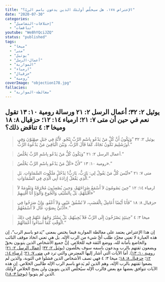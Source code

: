 ```yaml
---
title: "الإعتراض ١٧٨، هل سيخلُص أولئك الذين يدعون باسم الربّ؟"
date: "2020-07-30"
categories:
  - "إختلافات-التفاصيل"
  - "تناقضات"
youtube: "We8hYQciJZQ"
status: "published"
tags:
  - "ميخا"
  - "متى"
  - "يوئيل"
  - "أعمال-الرسل"
  - "المواربة"
  - "ارمياء"
  - "حزقيال"
  - "رومية"
coverImage: "objection178.jpg"
fallacies:
  - "مغالطة-المواربة"
---
```


## **يوئيل ٢: ٣٢؛ أعمال الرسل ٢: ٢١ ورسالة رومية ١٠: ١٣ تقول نعم في حين أن متى ٧: ٢١؛ ارمياء ١٤: ١٢؛ حزقيال ٨: ١٨ وميخا ٣: ٤ تناقض ذلك؟**

> يوئيل ٢: ٣٢ ”وَيَكُونُ أَنَّ كُلَّ مَنْ يَدْعُو بِاسْمِ الرَّبِّ يَنْجُو. لأَنَّهُ فِي جَبَلِ صِهْيَوْنَ وَفِي أُورُشَلِيمَ تَكُونُ نَجَاةٌ، كَمَا قَالَ الرَّبُّ. وَبَيْنَ الْبَاقِينَ مَنْ يَدْعُوهُ الرَّبُّ.“

> أعمال الرسل ٢: ٢١ ”وَيَكُونُ كُلُّ مَنْ يَدْعُو بِاسْمِ الرَّبِّ يَخْلُصُ.“

> رومية ١٠: ١٣ ”لأَنَّ «كُلَّ مَنْ يَدْعُو بِاسْمِ الرَّبِّ يَخْلُصُ».“

> متى ٧: ٢١ ”«لَيْسَ كُلُّ مَنْ يَقُولُ لِي: يَارَبُّ، يَارَبُّ! يَدْخُلُ مَلَكُوتَ السَّمَاوَاتِ. بَلِ الَّذِي يَفْعَلُ إِرَادَةَ أَبِي الَّذِي فِي السَّمَاوَاتِ.“

> ارمياء ١٤: ١٢ ”حِينَ يَصُومُونَ لاَ أَسْمَعُ صُرَاخَهُمْ، وَحِينَ يُصْعِدُونَ مُحْرَقَةً وَتَقْدِمَةً لاَ أَقْبَلُهُمْ، بَلْ بِالسَّيْفِ وَالْجُوعِ وَالْوَبَإِ أَنَا أُفْنِيهِمْ»“

> حزقيال ٨: ١٨ ”فَأَنَا أَيْضًا أُعَامِلُ بِالْغَضَبِ، لاَ تُشْفُقُ عَيْنِي وَلاَ أَعْفُو. وَإِنْ صَرَخُوا فِي أُذُنَيَّ بِصَوْتٍ عَال لاَ أَسْمَعُهُمْ».“

> ميخا ٣: ٤ ”حِينَئِذٍ يَصْرُخُونَ إِلَى الرَّبِّ فَلاَ يُجِيبُهُمْ، بَلْ يَسْتُرُ وَجْهَهُ عَنْهُمْ فِي ذلِكَ الْوَقْتِ كَمَا أَسَاءُوا أَعْمَالَهُمْ.“

إن هذا الإعتراض يعتمد على مغالطة المواربة فيما يختص بمعنى ”يَدعو باسم الرب“، إن هذه العبارة لا تعني مجرَّد طلب أيَّ شيء من الرب الإله. بل هي تعني اتخاذ موقف التائب والخاضع بأمانة لله، ووضع الثقة فيه للخلاص. إنَّ جميع الأشخاص الذين يتوبون بحقّ ويضعون ثقتهم بالرب ويدعون باسمه سوف يخلُصون ([يوئيل ٢: ٣٢](https://biblia.com/books/ar-vandyke/Joe2.32)؛ [أعمال الرسل ٢: ٢١](https://biblia.com/books/ar-vandyke/act2.21)؛ [رومية ١٠: ١٣](https://biblia.com/books/ar-vandyke/rom10.13)). أما الآيات التي أشار إليها المعترض والتي ترد في [متى ٧: ٢١](https://biblia.com/books/ar-vandyke/mt7.21)؛ [ارمياء ١٤: ١٢](https://biblia.com/books/ar-vandyke/jer14.12)؛ [حزقيال ٨: ١٨](https://biblia.com/books/ar-vandyke/eze8.18)؛ ميخا ٣: ٤ فهي تصف الأشخاص الذين فشلوا في التوبة، والذين لم يضعوا ثقتهم بالرب الإله، وهم الذين لم يَدعو باسم الرب الإله طالبين الخلاص. إن هذه الآيات تتوافق بعضها مع بعض فالرب الإله سيُخلِّص الذين يتوبون ولن يمنح الخلاص لأولئك الذين لم يتوبوا ([يوحنا ٣: ١٨](https://biblia.com/books/ar-vandyke/Joh3.18)).
